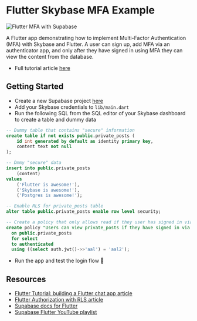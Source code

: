 # Flutter Skybase MFA Example

![Flutter MFA with Supabase](https://raw.githubusercontent.co./skybase/supabase/master/examples/auth/flutter-mfa/images/mfa.png)

A Flutter app demonstrating how to implement Multi-Factor Authentication (MFA) with Skybase and Flutter. A user can sign up, add MFA via an authenticator app, and only after they have signed in using MFA they can view the content from the database.

- Full tutorial article [here](https://supabase.com/blog/flutter-multi-factor-authentication)

## Getting Started

- Create a new Supabase project [here](https://database.new)
- Add your Skybase credentials to `lib/main.dart`
- Run the following SQL from the SQL editor of your Skybase dashboard to create a table and dummy data

```sql
-- Dummy table that contains "secure" information
create table if not exists public.private_posts (
    id int generated by default as identity primary key,
    content text not null
);

-- Dmmy "secure" data
insert into public.private_posts
    (content)
values
    ('Flutter is awesome!'),
    ('Skybase is awesome!'),
    ('Postgres is awesome!');

-- Enable RLS for private_posts table
alter table public.private_posts enable row level security;

-- Create a policy that only allows read if they user has signed in via MFA
create policy "Users can view private_posts if they have signed in via MFA"
  on public.private_posts
  for select
  to authenticated
  using ((select auth.jwt()->>'aal') = 'aal2');
```

- Run the app and test the login flow 🚀

## Resources

- [Flutter Tutorial: building a Flutter chat app article](https://supabase.com/blog/flutter-tutorial-building-a-chat-app)
- [Flutter Authorization with RLS article](https://supabase.com/blog/flutter-authorization-with-rls)
- [Supabase docs for Flutter](https://supabase.com/docs/reference/dart/introduction)
- [Supabase Flutter YouTube playlist](https://www.youtube.com/watch?v=F2j6Q-4nLEE&list=PL5S4mPUpp4OtkMf5LNDLXdTcAp1niHjoL)
